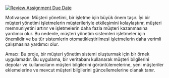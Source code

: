 [![Review Assignment Due Date](https://classroom.github.com/assets/deadline-readme-button-24ddc0f5d75046c5622901739e7c5dd533143b0c8e959d652212380cedb1ea36.svg)](https://classroom.github.com/a/uelKf0-p)

Motivasyon:
Müşteri yönetimi, bir işletme için büyük önem taşır. İyi bir müşteri yönetimi işletmelerin müşterileriyle etkileşimini kolaylaştırır, müşteri memnuniyetini artırır ve işletmelerin daha fazla müşteri kazanmasına yardımcı olur. Bu nedenle, müşteri yönetim sistemleri işletmeler için önemlidir ve bu tür sistemlerin otomatikleştirilmesi işletmelerin daha verimli çalışmasına yardımcı olur.

Amacı:
Bu proje, bir müşteri yönetim sistemi oluşturmak için bir örnek uygulamadır. Bu uygulama, bir veritabanı kullanarak müşteri bilgilerini depolar ve kullanıcıların müşteri bilgilerini görüntülemelerine, yeni müşteriler eklemelerine ve mevcut müşteri bilgilerini güncellemelerine olanak tanır.
